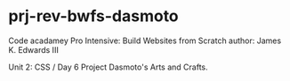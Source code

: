 # prj-rev-bwfs-dasmoto

Code acadamey Pro Intensive: Build Websites from Scratch
author: James K. Edwards III

Unit 2: CSS / Day 6
Project Dasmoto's Arts and Crafts. 

